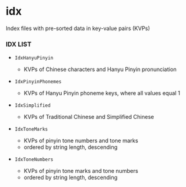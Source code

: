 idx
===

Index files with pre-sorted data in key-value pairs (KVPs)

### IDX LIST ###

  * `IdxHanyuPinyin`
    * KVPs of Chinese characters and Hanyu Pinyin pronunciation

  * `IdxPinyinPhonemes`
    * KVPs of Hanyu Pinyin phoneme keys, where all values equal 1
  
  * `IdxSimplified`
    * KVPs of Traditional Chinese and Simplified Chinese
  
  * `IdxToneMarks`
    * KVPs of pinyin tone numbers and tone marks
    * ordered by string length, descending
  
  * `IdxToneNumbers`
    * KVPs of pinyin tone marks and tone numbers
    * ordered by string length, descending

